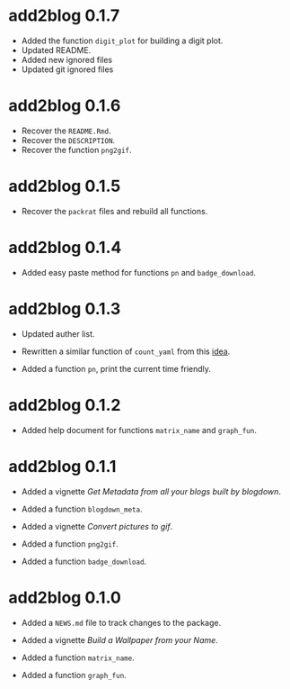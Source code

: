 # add2blog 0.1.7

* Added the function `digit_plot` for building a digit plot.
* Updated README.
* Added new ignored files
* Updated git ignored files

# add2blog 0.1.6

* Recover the `README.Rmd`.
* Recover the `DESCRIPTION`.
* Recover the function `png2gif`.

# add2blog 0.1.5

* Recover the `packrat` files and rebuild all functions.

# add2blog 0.1.4

* Added easy paste method for functions `pn` and `badge_download`.

# add2blog 0.1.3

* Updated auther list.

* Rewritten a similar function of `count_yaml` from this [idea](https://community.rstudio.com/t/build-a-package-import-a-non-exported-function-from-a-imported-package/18062/2?u=econkid).

* Added a function `pn`, print the current time friendly.

# add2blog 0.1.2

* Added help document for functions `matrix_name` and `graph_fun`.

# add2blog 0.1.1

* Added a vignette *Get Metadata from all your blogs built by blogdown*.

* Added a function `blogdown_meta`.

* Added a vignette *Convert pictures to gif*.

* Added a function `png2gif`.

* Added a function `badge_download`.

# add2blog 0.1.0

* Added a `NEWS.md` file to track changes to the package.

* Added a vignette *Build a Wallpaper from your Name*.

* Added a function `matrix_name`.

* Added a function `graph_fun`.

